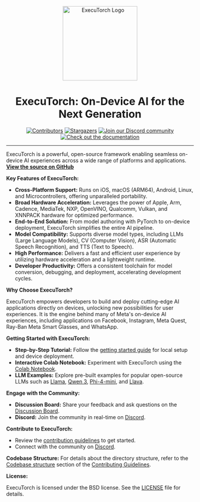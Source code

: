 <div align="center">
  <img src="docs/source/_static/img/et-logo.png" alt="ExecuTorch Logo" width="200">
  <h1 align="center">ExecuTorch: On-Device AI for the Next Generation</h1>
</div>

<div align="center">
  <a href="https://github.com/pytorch/executorch/graphs/contributors"><img src="https://img.shields.io/github/contributors/pytorch/executorch?style=for-the-badge&color=blue" alt="Contributors"></a>
  <a href="https://github.com/pytorch/executorch/stargazers"><img src="https://img.shields.io/github/stars/pytorch/executorch?style=for-the-badge&color=blue" alt="Stargazers"></a>
  <a href="https://discord.gg/Dh43CKSAdc"><img src="https://img.shields.io/badge/Discord-Join%20Us-purple?logo=discord&logoColor=white&style=for-the-badge" alt="Join our Discord community"></a>
  <a href="https://pytorch.org/executorch/main/index"><img src="https://img.shields.io/badge/Documentation-000?logo=googledocs&logoColor=FFE165&style=for-the-badge" alt="Check out the documentation"></a>
  <hr>
</div>

ExecuTorch is a powerful, open-source framework enabling seamless on-device AI experiences across a wide range of platforms and applications.  **[View the source on GitHub](https://github.com/pytorch/executorch)**

**Key Features of ExecuTorch:**

*   **Cross-Platform Support:** Runs on iOS, macOS (ARM64), Android, Linux, and Microcontrollers, offering unparalleled portability.
*   **Broad Hardware Acceleration:**  Leverages the power of Apple, Arm, Cadence, MediaTek, NXP, OpenVINO, Qualcomm, Vulkan, and XNNPACK hardware for optimized performance.
*   **End-to-End Solution:**  From model authoring with PyTorch to on-device deployment, ExecuTorch simplifies the entire AI pipeline.
*   **Model Compatibility:** Supports diverse model types, including LLMs (Large Language Models), CV (Computer Vision), ASR (Automatic Speech Recognition), and TTS (Text to Speech).
*   **High Performance:** Delivers a fast and efficient user experience by utilizing hardware acceleration and a lightweight runtime.
*   **Developer Productivity:** Offers a consistent toolchain for model conversion, debugging, and deployment, accelerating development cycles.

**Why Choose ExecuTorch?**

ExecuTorch empowers developers to build and deploy cutting-edge AI applications directly on devices, unlocking new possibilities for user experiences.  It is the engine behind many of Meta's on-device AI experiences, including applications on Facebook, Instagram, Meta Quest, Ray-Ban Meta Smart Glasses, and WhatsApp.

**Getting Started with ExecuTorch:**

*   **Step-by-Step Tutorial:** Follow the [getting started guide](https://pytorch.org/executorch/stable/getting-started.html) for local setup and device deployment.
*   **Interactive Colab Notebook:**  Experiment with ExecuTorch using the [Colab Notebook](https://colab.research.google.com/drive/1qpxrXC3YdJQzly3mRg-4ayYiOjC6rue3?usp=sharing).
*   **LLM Examples:** Explore pre-built examples for popular open-source LLMs such as [Llama](examples/models/llama/README.md), [Qwen 3](examples/models/qwen3/README.md), [Phi-4-mini](examples/models/phi_4_mini/README.md), and [Llava](examples/models/llava/README.md).

**Engage with the Community:**

*   **Discussion Board:** Share your feedback and ask questions on the [Discussion Board](https://github.com/pytorch/executorch/discussions).
*   **Discord:** Join the community in real-time on [Discord](https://discord.gg/Dh43CKSAdc).

**Contribute to ExecuTorch:**

*   Review the [contribution guidelines](CONTRIBUTING.md) to get started.
*   Connect with the community on [Discord](https://discord.gg/Dh43CKSAdc).

**Codebase Structure:**
For details about the directory structure, refer to the [Codebase structure](CONTRIBUTING.md#codebase-structure) section of the [Contributing Guidelines](CONTRIBUTING.md).

**License:**

ExecuTorch is licensed under the BSD license.  See the [LICENSE](LICENSE) file for details.